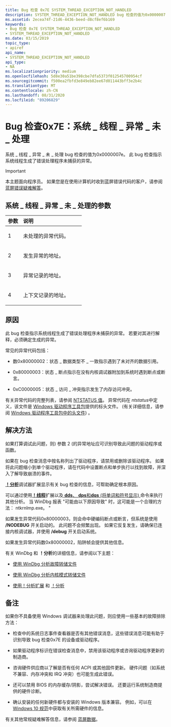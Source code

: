```yaml
---
title: Bug 检查 0x7E SYSTEM_THREAD_EXCEPTION_NOT_HANDLED
description: SYSTEM_THREAD_EXCEPTION_NOT_HANDLED bug 检查的值为0x0000007E。 此 bug 检查指示系统线程生成了错误处理程序未捕获的异常。
ms.assetid: 2ecea74f-21d6-4436-beed-d8cf8ef6b169
keywords:
- Bug 检查 0x7E SYSTEM_THREAD_EXCEPTION_NOT_HANDLED
- SYSTEM_THREAD_EXCEPTION_NOT_HANDLED
ms.date: 03/15/2019
topic_type:
- apiref
api_name:
- SYSTEM_THREAD_EXCEPTION_NOT_HANDLED
api_type:
- NA
ms.localizationpriority: medium
ms.openlocfilehash: 5d8e30a51be398cbe7dfa5373f012545700954cf
ms.sourcegitcommit: f500ea2fbfd3e849eb82ee67d011443bff3e2b4c
ms.translationtype: MT
ms.contentlocale: zh-CN
ms.lasthandoff: 08/31/2020
ms.locfileid: "89206829"
---
```

# <a name="bug-check-0x7e-system_thread_exception_not_handled"></a>Bug 检查0x7E：系统 \_ 线程 \_ 异常 \_ 未 \_ 处理


系统 \_ 线程 \_ 异常 \_ 未 \_ 处理 bug 检查的值为0x0000007e。 此 bug 检查指示系统线程生成了错误处理程序未捕获的异常。

> [!IMPORTANT]
> 本主题面向程序员。 如果您是在使用计算机时收到蓝屏错误代码的客户，请参阅[蓝屏错误疑难解答](https://www.windows.com/stopcode)。


## <a name="system_thread_exception_not_handled-parameters"></a>系统 \_ 线程 \_ 异常 \_ 未 \_ 处理的参数

<table>
<colgroup>
<col width="20%" />
<col width="80%" />
</colgroup>
<thead>
<tr class="header">
<th align="left">参数</th>
<th align="left">说明</th>
</tr>
</thead>
<tbody>
<tr class="odd">
<td align="left"><p>1</p></td>
<td align="left"><p>未处理的异常代码。</p></td>
</tr>
<tr class="even">
<td align="left"><p>2</p></td>
<td align="left"><p>发生异常的地址。</p></td>
</tr>
<tr class="odd">
<td align="left"><p>3</p></td>
<td align="left"><p>异常记录的地址。</p></td>
</tr>
<tr class="even">
<td align="left"><p>4</p></td>
<td align="left"><p>上下文记录的地址。</p></td>
</tr>
</tbody>
</table>

<a name="cause"></a>原因
-----

此 bug 检查指示系统线程生成了错误处理程序未捕获的异常。 若要对其进行解释，必须确定生成的异常。

常见的异常代码包括：

- 数0x80000002：状态 \_ 数据类型不 \_ 一致指示遇到了未对齐的数据引用。

- 0x80000003：状态 \_ 断点指示在没有内核调试器附加到系统时遇到断点或断言。

- 0xC0000005：状态 \_ 访问 \_ 冲突指示发生了内存访问冲突。

有关异常代码的完整列表，请参阅 [NTSTATUS 值](/openspecs/windows_protocols/ms-erref/596a1078-e883-4972-9bbc-49e60bebca55)。 异常代码在 *ntstatus*中定义，该文件是 [Windows 驱动程序工具包](../index.yml)提供的标头文件。  (有关详细信息，请参阅 [Windows 驱动程序工具包中的头文件](../gettingstarted/header-files-in-the-windows-driver-kit.md)) 。 


<a name="resolution"></a>解决方法
----------

如果打算调试此问题，则) 参数 2 (的异常地址应可识别导致此问题的驱动程序或函数。

如果在 bug 检查消息中按名称列出了驱动程序，请禁用或删除该驱动程序。 如果将此问题缩小到单个驱动程序，请在代码中设置断点和单步执行以找到故障，并深入了解导致崩溃的事件。

[**！分析**](-analyze.md)调试器扩展显示有关 bug 检查的信息，可帮助确定根本原因。 

可以通过使用[**！线程**](-thread.md)扩展以及[ **dds**、 **dps**和**dqs** (将单词和符号显示) ](dds--dps--dqs--display-words-and-symbols-.md)命令来执行其他分析。 当 WinDbg 报表 "可能由以下原因导致" 时，这可能是一个合理的方法： ntkrnlmp.exe。 " 

如果发生异常代码0x80000003，则会命中硬编码断点或断言，但系统是使用 **/NODEBUG** 开关启动的。 此问题不会频繁出现。 如果它反复发生，请确保已连接内核调试器，并使用 **/debug** 开关启动系统。

如果发生异常代码数0x80000002，陷阱帧会提供其他信息。

有关 WinDbg 和 **！分析**的详细信息，请参阅以下主题：

 - [使用 WinDbg 分析故障转储文件](crash-dump-files.md)

 - [使用 WinDbg 分析内核模式转储文件](analyzing-a-kernel-mode-dump-file-with-windbg.md)

 - [使用！分析扩展](using-the--analyze-extension.md) 和 [！分析](-analyze.md)


<a name="remarks"></a>备注
-------

如果你不具备使用 Windows 调试器来处理此问题，则应使用一些基本的故障排除方法：

-   检查中的系统日志事件查看器是否有其他错误消息，这些错误消息可能有助于识别导致 bug 检查0x7E 的设备或驱动程序。

-   如果驱动程序标识在错误检查消息中，禁用该驱动程序或咨询驱动程序更新的制造商。

-   咨询硬件供应商以了解是否有任何 ACPI 或其他固件更新。 硬件问题（如系统不兼容、内存冲突和 IRQ 冲突）也可能生成此错误。

-   还可以禁用 BIOS 的内存缓存/阴影，尝试解决错误。 还要运行系统制造商提供的硬件诊断。

-   确认安装的任何新硬件都与安装的 Windows 版本兼容。 例如，可以在 [Windows 10 规范](https://www.microsoft.com/windows/windows-10-specifications)中获取有关所需硬件的信息。

有关其他常规疑难解答信息，请参阅 [蓝屏数据](blue-screen-data.md)。